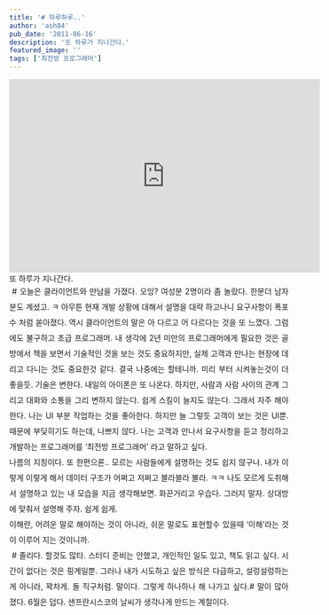 ```yaml
---
title: '# 하루하루..'
author: 'ash84'
pub_date: '2011-06-16'
description: '또 하루가 지나간다.'
featured_image: ''
tags: ['최전방 프로그래머']
---
```



<div style="text-align: justify;"><center>  
<iframe allowfullscreen="" frameborder="0" height="349" src="http://www.youtube.com/embed/SVbkwdWe2O0" width="560"></iframe>  
</center></div><div style="text-align: justify;">  
 또 하루가 지나간다. </div><div style="text-align: justify;"></div><div style="text-align: justify; line-height: 2; "></div><div style="text-align: justify; line-height: 2; ">  # 오늘은 클라이언트와 만남을 가졌다. 오잉? 여성분 2명이라 좀 놀랐다. 한분더 남자분도 계셨고. ㅋ 아무튼 현재 개발 상황에 대해서 설명을 대략 하고나니 요구사항이 폭포수 처럼 쏟아졌다. 역시 클라이언트의 말은 아 다르고 어 다르다는 것을 또 느꼈다. 그럼에도 불구하고 초급 프로그래머. 내 생각에 2년 미만의 프로그래머에게 필요한 것은 골방에서 책을 보면서 기술적인 것을 보는 것도 중요하지만, 실제 고객과 만나는 현장에 데리고 다니는 것도 중요한것 같다. 결국 나중에는 할테니까. 미리 부터 시켜놓는것이 더 좋을듯. 기술은 변한다. 내일의 아이폰은 또 나온다. 하지만, 사람과 사람 사이의 관계 그리고 대화와 소통을 그리 변하지 않는다. 쉽게 스킬이 늘지도 않는다. 그래서 자주 해야한다. 나는 UI 부분 작업하는 것을 좋아한다. 하지만 늘 그렇듯 고객이 보는 것은 UI뿐. 때문에 부딪히기도 하는데, 나쁘지 않다. 나는 고객과 만나서 요구사항을 듣고 정리하고 개발하는 프로그래머를 ‘최전방 프로그래머’ 라고 말하고 싶다.

</div><div style="text-align: justify; line-height: 2; "></div><div style="text-align: justify; line-height: 2; "> 나름의 지칭이다. 또 한편으론.. 모르는 사람들에게 설명하는 것도 쉽지 않구나. 내가 이렇게 이렇게 해서 데이터 구조가 어쩌고 저쩌고 블라블라 볼라. ㅋㅋ 나도 모르게 도취해서 설명하고 있는 내 모습을 지금 생각해보면. 화끈거리고 우습다. 그러지 말자. 상대방에 맞춰서 설명해 주자. 쉽게 쉽게. </div><div style="text-align: justify; line-height: 2; "></div><div style="text-align: justify; line-height: 2; "> 이해란, 어려운 말로 해야하는 것이 아니라, 쉬운 말로도 표현할수 있을때 ‘이해’라는 것이 이루어 지는 것이니까. </div><div style="text-align: justify; line-height: 2; "></div><div style="text-align: justify; line-height: 2; "></div><div style="text-align: justify; line-height: 2; ">  # 졸리다. 할것도 많타. 스터디 준비는 안했고, 개인적인 일도 있고, 책도 읽고 싶다. 시간이 없다는 것은 핑계일뿐. 그러나 내가 시도하고 싶은 방식은 다급하고, 설렁설렁하는게 아니라, 꽉차게. 돌 직구처럼. 말이다. 그렇게 하나하나 해 나가고 싶다.# 말이 많아 졌다. 6월은 덥다. 샌프란시스코의 날씨가 생각나게 만드는 계절이다.  

</div>

